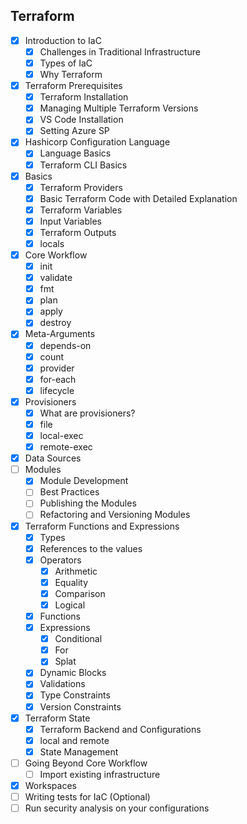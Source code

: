 ## Terraform

- [X] Introduction to IaC
    - [X] Challenges in Traditional Infrastructure
    - [X] Types of IaC
    - [X] Why Terraform
- [X] Terraform Prerequisites
    - [X] Terraform Installation
    - [X] Managing Multiple Terraform Versions
    - [X] VS Code Installation
    - [X] Setting Azure SP
- [X] Hashicorp Configuration Language
    - [X] Language Basics
    - [X] Terraform CLI Basics
- [X] Basics
    - [X] Terraform Providers
    - [X] Basic Terraform Code with Detailed Explanation
    - [X] Terraform Variables
    - [X] Input Variables
    - [X] Terraform Outputs
    - [X] locals
- [X] Core Workflow
    - [X] init
    - [X] validate
    - [X] fmt
    - [X] plan
    - [X] apply
    - [X] destroy
- [X] Meta-Arguments
    - [X] depends-on
    - [X] count
    - [X] provider
    - [X] for-each
    - [X] lifecycle
- [X] Provisioners
    - [X] What are provisioners?
    - [X] file
    - [X] local-exec
    - [X] remote-exec
- [X] Data Sources
- [ ] Modules
    - [X] Module Development
    - [ ] Best Practices
    - [ ] Publishing the Modules
    - [ ] Refactoring and Versioning Modules
- [X] Terraform Functions and Expressions
    - [X] Types
    - [X] References to the values
    - [X] Operators
        - [X] Arithmetic
        - [X] Equality
        - [X] Comparison
        - [X] Logical
    - [X] Functions 
    - [X] Expressions
        - [X] Conditional
        - [X] For
        - [X] Splat
    - [X] Dynamic Blocks
    - [X] Validations
    - [X] Type Constraints
    - [X] Version Constraints
- [X] Terraform State
    - [X] Terraform Backend and Configurations
    - [X] local and remote
    - [X] State Management
- [ ] Going Beyond Core Workflow
    - [ ] Import existing infrastructure
- [X] Workspaces
- [ ] Writing tests for IaC (Optional)
- [ ] Run security analysis on your configurations